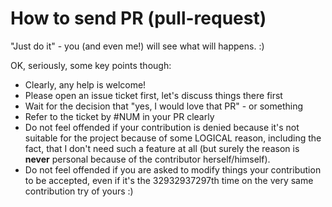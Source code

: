 # How to send PR (pull-request)

"Just do it" - you (and even me!) will see what will happens. :)

OK, seriously, some key points though:

* Clearly, any help is welcome!
* Please open an issue ticket first, let's discuss things there first
* Wait for the decision that "yes, I would love that PR" - or something
* Refer to the ticket by #NUM in your PR clearly
* Do not feel offended if your contribution is denied because it's
not suitable for the project because of some LOGICAL reason, including
the fact, that I don't need such a feature at all (but surely the
reason is **never** personal because of the contributor herself/himself).
* Do not feel offended if you are asked to modify things your
contribution to be accepted, even if it's the 32932937297th time on
the very same contribution try of yours :)
